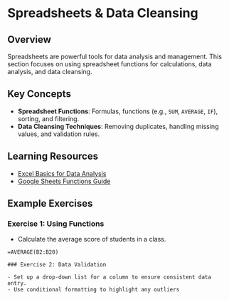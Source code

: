 # Spreadsheets & Data Cleansing

## Overview

Spreadsheets are powerful tools for data analysis and management. This section focuses on using spreadsheet functions for calculations, data analysis, and data cleansing.

## Key Concepts

- **Spreadsheet Functions**: Formulas, functions (e.g., `SUM`, `AVERAGE`, `IF`), sorting, and filtering.
- **Data Cleansing Techniques**: Removing duplicates, handling missing values, and validation rules.

## Learning Resources

- [Excel Basics for Data Analysis](https://www.microsoft.com/en-us/training)
- [Google Sheets Functions Guide](https://support.google.com/docs/answer/3093275)

## Example Exercises

### Exercise 1: Using Functions

- Calculate the average score of students in a class.

```excel
=AVERAGE(B2:B20)

### Exercise 2: Data Validation

- Set up a drop-down list for a column to ensure consistent data entry.
- Use conditional formatting to highlight any outliers
